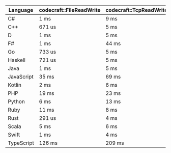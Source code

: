 | Language | codecraft::FileReadWrite | codecraft::TcpReadWrite | example::FileReadWrite | example::TcpReadWrite |
| - | --- | --- | --- | --- |
| C# | 1 ms | 9 ms | 1 ms | 258 us |
| C++ | 671 us | 5 ms | 388 us | 87 us |
| D | 1 ms | 5 ms | 1 ms | 124 us |
| F# | 1 ms | 44 ms | 907 us | 413 us |
| Go | 733 us | 5 ms | 254 us | 96 us |
| Haskell | 721 us | 5 ms | 316 us | 210 us |
| Java | 1 ms | 5 ms | 904 us | 274 us |
| JavaScript | 35 ms | 69 ms | 1 ms | 1 ms |
| Kotlin | 2 ms | 6 ms | 1 ms | 340 us |
| PHP | 19 ms | 23 ms | 497 us | 187 us |
| Python | 6 ms | 13 ms | 752 us | 214 us |
| Ruby | 11 ms | 8 ms | 724 us | 108 us |
| Rust | 291 us | 4 ms | 183 us | 69 us |
| Scala | 5 ms | 6 ms | 3 ms | 1 ms |
| Swift | 1 ms | 4 ms | 323 us | 81 us |
| TypeScript | 126 ms | 209 ms | 1 ms | 2 ms |